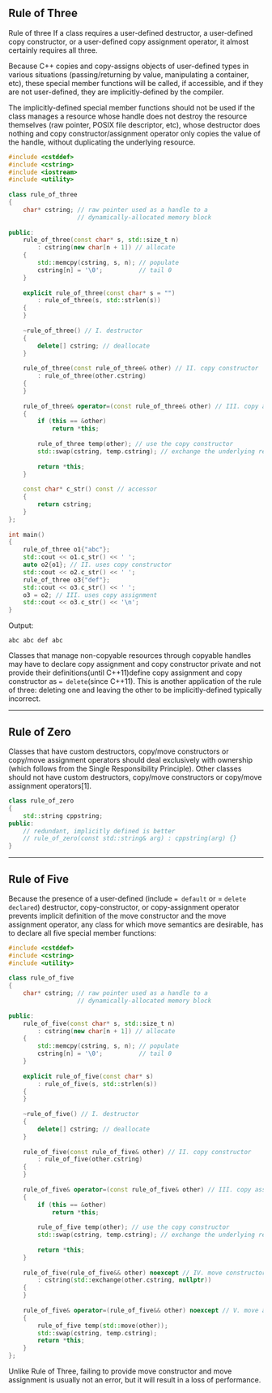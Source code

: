 ## Rule of Three
Rule of three
If a class requires a user-defined destructor, a user-defined copy constructor, or a user-defined copy assignment operator, it almost certainly requires all three.

Because C++ copies and copy-assigns objects of user-defined types in various situations (passing/returning by value, manipulating a container, etc), these special member functions will be called, if accessible, and if they are not user-defined, they are implicitly-defined by the compiler.

The implicitly-defined special member functions should not be used if the class manages a resource whose handle does not destroy the resource themselves (raw pointer, POSIX file descriptor, etc), whose destructor does nothing and copy constructor/assignment operator only copies the value of the handle, without duplicating the underlying resource.

```c++
#include <cstddef>
#include <cstring>
#include <iostream>
#include <utility>
 
class rule_of_three
{
    char* cstring; // raw pointer used as a handle to a
                   // dynamically-allocated memory block
 
public:
    rule_of_three(const char* s, std::size_t n)
        : cstring(new char[n + 1]) // allocate
    {
        std::memcpy(cstring, s, n); // populate
        cstring[n] = '\0';          // tail 0
    }
 
    explicit rule_of_three(const char* s = "")
        : rule_of_three(s, std::strlen(s))
    {
    }
 
    ~rule_of_three() // I. destructor
    {
        delete[] cstring; // deallocate
    }
 
    rule_of_three(const rule_of_three& other) // II. copy constructor
        : rule_of_three(other.cstring)
    {
    }
 
    rule_of_three& operator=(const rule_of_three& other) // III. copy assignment
    {
        if (this == &other)
            return *this;
 
        rule_of_three temp(other); // use the copy constructor
        std::swap(cstring, temp.cstring); // exchange the underlying resource
 
        return *this;
    }
 
    const char* c_str() const // accessor
    {
        return cstring;
    }
};
 
int main()
{
    rule_of_three o1{"abc"};
    std::cout << o1.c_str() << ' ';
    auto o2{o1}; // II. uses copy constructor
    std::cout << o2.c_str() << ' ';
    rule_of_three o3{"def"};
    std::cout << o3.c_str() << ' ';
    o3 = o2; // III. uses copy assignment
    std::cout << o3.c_str() << '\n';
}
```
Output:
```
abc abc def abc
```
Classes that manage non-copyable resources through copyable handles may have to declare copy assignment and copy constructor private and not provide their definitions(until C++11)define copy assignment and copy constructor as `= delete`(since C++11). This is another application of the rule of three: deleting one and leaving the other to be implicitly-defined typically incorrect.

---

## Rule of Zero
Classes that have custom destructors, copy/move constructors or copy/move assignment operators should deal exclusively with ownership (which follows from the Single Responsibility Principle). Other classes should not have custom destructors, copy/move constructors or copy/move assignment operators[1].

```c++
class rule_of_zero
{
    std::string cppstring;
public:
    // redundant, implicitly defined is better
    // rule_of_zero(const std::string& arg) : cppstring(arg) {}
}
```


---

## Rule of Five
Because the presence of a user-defined (include `= default` or = `delete declared`) destructor, copy-constructor, or copy-assignment operator prevents implicit definition of the move constructor and the move assignment operator, any class for which move semantics are desirable, has to declare all five special member functions:

```c++
#include <cstddef>
#include <cstring>
#include <utility>
 
class rule_of_five
{
    char* cstring; // raw pointer used as a handle to a
                   // dynamically-allocated memory block
 
public:
    rule_of_five(const char* s, std::size_t n)
        : cstring(new char[n + 1]) // allocate
    {
        std::memcpy(cstring, s, n); // populate
        cstring[n] = '\0';          // tail 0
    }
 
    explicit rule_of_five(const char* s)
        : rule_of_five(s, std::strlen(s))
    {
    }
 
    ~rule_of_five() // I. destructor
    {
        delete[] cstring; // deallocate
    }
 
    rule_of_five(const rule_of_five& other) // II. copy constructor
        : rule_of_five(other.cstring)
    {
    }
 
    rule_of_five& operator=(const rule_of_five& other) // III. copy assignment
    {
        if (this == &other)
            return *this;
 
        rule_of_five temp(other); // use the copy constructor
        std::swap(cstring, temp.cstring); // exchange the underlying resource
 
        return *this;
    }
 
    rule_of_five(rule_of_five&& other) noexcept // IV. move constructor
        : cstring(std::exchange(other.cstring, nullptr))
    {
    }
 
    rule_of_five& operator=(rule_of_five&& other) noexcept // V. move assignment
    {
        rule_of_five temp(std::move(other));
        std::swap(cstring, temp.cstring);
        return *this;
    }
};
```

Unlike Rule of Three, failing to provide move constructor and move assignment is usually not an error, but it will result in a loss of performance.
